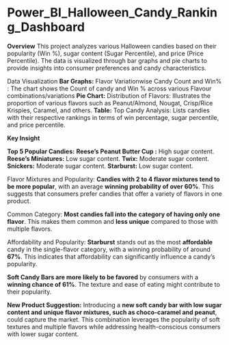 # Power_BI_Halloween_Candy_Ranking_Dashboard

**Overview**
This project analyzes various Halloween candies based on their popularity (Win %), sugar content (Sugar Percentile), and price (Price Percentile). The data is visualized through bar graphs and pie charts to provide insights into consumer preferences and candy characteristics.

Data Visualization
**Bar Graphs:**
Flavor Variationwise Candy Count and Win% : The chart shows the Count of candy and Win % across various Flavour combinations/variations
**Pie Chart:**
Distribution of Flavors: Illustrates the proportion of various flavors such as Peanut/Almond, Nougat, Crisp/Rice Krispies, Caramel, and others.
**Table:**
Top Candy Analysis: Lists candies with their respective rankings in terms of win percentage, sugar percentile, and price percentile.

**Key Insight**

**Top 5 Popular Candies:**
**Reese’s Peanut Butter Cup :** High sugar content.
**Reese’s Miniatures:** Low sugar content.
**Twix:** Moderate sugar content.
**Snickers:** Moderate sugar content.
**Starburst:** Low sugar content.

Flavor Mixtures and Popularity:
**Candies with 2 to 4 flavor mixtures tend to be more popular**, with an average **winning probability of over 60%**. This suggests that consumers prefer candies that offer a variety of flavors in one product.

Common Category:
**Most candies fall into the category of having only one flavor**. This makes them common and **less unique** compared to those with multiple flavors.

Affordability and Popularity:
**Starburst** stands out as the most **affordable** candy in the single-flavor category, with a winning probability of around **67%**. This indicates that affordability can significantly influence a candy’s popularity.

**Soft Candy Bars  are more likely to be favored** by consumers with a **winning chance of 61%**. The texture and ease of eating might contribute to their popularity.

**New Product Suggestion:** Introducing a **new soft candy bar with low sugar content and unique flavor mixtures, such as choco-caramel and peanut**, could capture the market. This combination leverages the popularity of soft textures and multiple flavors while addressing health-conscious consumers with lower sugar content.
